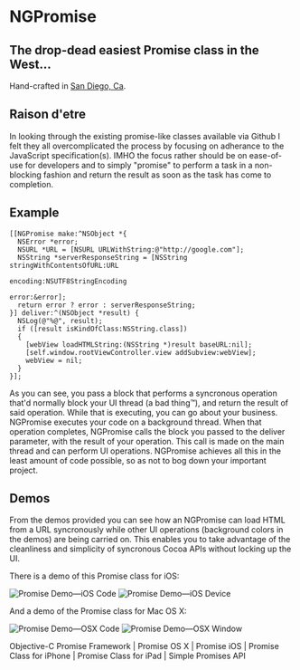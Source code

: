 # NGPromise
## The drop-dead easiest Promise class in the West... 

Hand-crafted in [San Diego, Ca](http://en.wikipedia.org/wiki/North_Park,_San_Diego).

## Raison d'etre

In looking through the existing promise-like classes available via Github I felt they all overcomplicated the process by focusing on adherance to the JavaScript specification(s). IMHO the focus rather should be on ease-of-use for developers and to simply "promise" to perform a task in a non-blocking fashion and return the result as soon as the task has come to completion.

## Example
```
[[NGPromise make:^NSObject *{
  NSError *error;
  NSURL *URL = [NSURL URLWithString:@"http://google.com"];
  NSString *serverResponseString = [NSString stringWithContentsOfURL:URL
                                                            encoding:NSUTF8StringEncoding
                                                               error:&error];
  return error ? error : serverResponseString;
}] deliver:^(NSObject *result) {
  NSLog(@"%@", result);
  if ([result isKindOfClass:NSString.class])
  {
    [webView loadHTMLString:(NSString *)result baseURL:nil];
    [self.window.rootViewController.view addSubview:webView];
    webView = nil;
  }
}];
```

As you can see, you pass a block that performs a syncronous operation that'd normally block your UI thread (a bad thing™), and return the result of said operation. While that is executing, you can go about your business. NGPromise executes your code on a background thread. When that operation completes, NGPromise calls the block you passed to the deliver parameter, with the result of your operation. This call is made on the main thread and can perform UI operations. NGPromise achieves all this in the least amount of code possible, so as not to bog down your important project.

## Demos

From the demos provided you can see how an NGPromise can load HTML from a URL syncronously while other UI operations (background colors in the demos) are being carried on. This enables you to take advantage of the cleanliness and simplicity of syncronous Cocoa APIs without locking up the UI.

There is a demo of this Promise class for iOS:

![Promise Demo—iOS Code](https://dl.dropboxusercontent.com/u/1925537/promise-demo_iOS_code.png)
![Promise Demo—iOS Device](https://dl.dropboxusercontent.com/u/1925537/promise-demo_iOS_device.png)

And a demo of the Promise class for Mac OS X:

![Promise Demo—OSX Code](https://dl.dropboxusercontent.com/u/1925537/promise-demo_OSX_code.png)
![Promise Demo—OSX Window](https://dl.dropboxusercontent.com/u/1925537/promise-demo_OSX_window.png)

Objective-C Promise Framework | Promise OS X | Promise iOS | Promise Class for iPhone | Promise Class for iPad | Simple Promises API
